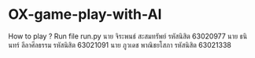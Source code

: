 # OX-game-play-with-AI
How to play ?
Run file run.py
นาย จิระพนธ์ สะสมทรัพย์ รหัสนิสิต 63020977
นาย ธนินทร์ ลีลาศีลธรรม รหัสนิสิต 63021091
นาย ภูวเดช พาณิชยโสภา รหัสนิสิต 63021338
